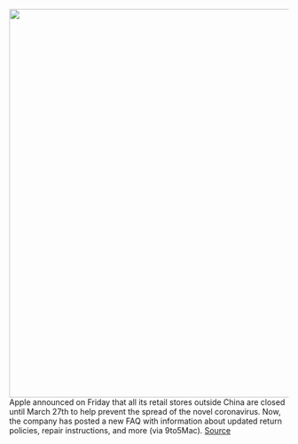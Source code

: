<img src='https://cdn.vox-cdn.com/thumbor/AVHOUdwubXIMMHKsseHfjoQQ5p0=/0x0:2040x1360/1200x800/filters:focal(857x517:1183x843)/cdn.vox-cdn.com/uploads/chorus_image/image/66508314/akrales_190919_3670_0074.0.jpg' width='700px' /><br/>
Apple announced on Friday that all its retail stores outside China are closed until March 27th to help prevent the spread of the novel coronavirus. Now, the company has posted a new FAQ with information about updated return policies, repair instructions, and more (via 9to5Mac).
<a href='https://www.theverge.com/2020/3/16/21182016/apple-returns-repairs-retail-stores-closed-coronavirus-faq'> Source <a/>